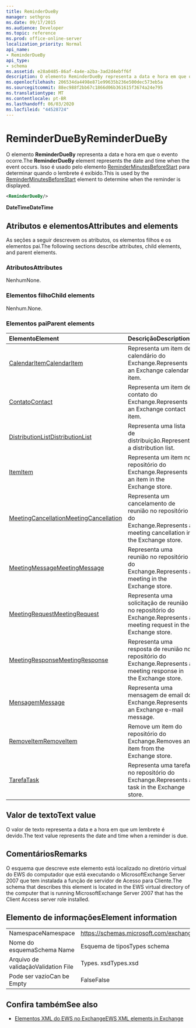 ```yaml
---
title: ReminderDueBy
manager: sethgros
ms.date: 09/17/2015
ms.audience: Developer
ms.topic: reference
ms.prod: office-online-server
localization_priority: Normal
api_name:
- ReminderDueBy
api_type:
- schema
ms.assetid: e28a0485-86af-4a4e-a2ba-3ad2d4ebff6f
description: O elemento ReminderDueBy representa a data e hora em que o evento ocorre. Isso é usado pelo elemento ReminderMinutesBeforeStart para determinar quando o lembrete é exibido.
ms.openlocfilehash: 206534da4498e871e99635b236e500dec573eb5a
ms.sourcegitcommit: 88ec988f2bb67c1866d06b361615f3674a24e795
ms.translationtype: MT
ms.contentlocale: pt-BR
ms.lasthandoff: 06/03/2020
ms.locfileid: "44528724"
---
```

# <a name="reminderdueby"></a><span data-ttu-id="4c242-104">ReminderDueBy</span><span class="sxs-lookup"><span data-stu-id="4c242-104">ReminderDueBy</span></span>

<span data-ttu-id="4c242-105">O elemento **ReminderDueBy** representa a data e hora em que o evento ocorre.</span><span class="sxs-lookup"><span data-stu-id="4c242-105">The **ReminderDueBy** element represents the date and time when the event occurs.</span></span> <span data-ttu-id="4c242-106">Isso é usado pelo elemento [ReminderMinutesBeforeStart](reminderminutesbeforestart.md) para determinar quando o lembrete é exibido.</span><span class="sxs-lookup"><span data-stu-id="4c242-106">This is used by the [ReminderMinutesBeforeStart](reminderminutesbeforestart.md) element to determine when the reminder is displayed.</span></span> 
  
```xml
<ReminderDueBy/>
```

 <span data-ttu-id="4c242-107">**DateTime**</span><span class="sxs-lookup"><span data-stu-id="4c242-107">**DateTime**</span></span>
## <a name="attributes-and-elements"></a><span data-ttu-id="4c242-108">Atributos e elementos</span><span class="sxs-lookup"><span data-stu-id="4c242-108">Attributes and elements</span></span>

<span data-ttu-id="4c242-109">As seções a seguir descrevem os atributos, os elementos filhos e os elementos pai.</span><span class="sxs-lookup"><span data-stu-id="4c242-109">The following sections describe attributes, child elements, and parent elements.</span></span>
  
### <a name="attributes"></a><span data-ttu-id="4c242-110">Atributos</span><span class="sxs-lookup"><span data-stu-id="4c242-110">Attributes</span></span>

<span data-ttu-id="4c242-111">Nenhum</span><span class="sxs-lookup"><span data-stu-id="4c242-111">None.</span></span>
  
### <a name="child-elements"></a><span data-ttu-id="4c242-112">Elementos filho</span><span class="sxs-lookup"><span data-stu-id="4c242-112">Child elements</span></span>

<span data-ttu-id="4c242-113">Nenhum.</span><span class="sxs-lookup"><span data-stu-id="4c242-113">None.</span></span>
  
### <a name="parent-elements"></a><span data-ttu-id="4c242-114">Elementos pai</span><span class="sxs-lookup"><span data-stu-id="4c242-114">Parent elements</span></span>

|<span data-ttu-id="4c242-115">**Elemento**</span><span class="sxs-lookup"><span data-stu-id="4c242-115">**Element**</span></span>|<span data-ttu-id="4c242-116">**Descrição**</span><span class="sxs-lookup"><span data-stu-id="4c242-116">**Description**</span></span>|
|:-----|:-----|
|[<span data-ttu-id="4c242-117">CalendarItem</span><span class="sxs-lookup"><span data-stu-id="4c242-117">CalendarItem</span></span>](calendaritem.md) <br/> |<span data-ttu-id="4c242-118">Representa um item de calendário do Exchange.</span><span class="sxs-lookup"><span data-stu-id="4c242-118">Represents an Exchange calendar item.</span></span>  <br/> |
|[<span data-ttu-id="4c242-119">Contato</span><span class="sxs-lookup"><span data-stu-id="4c242-119">Contact</span></span>](contact.md) <br/> |<span data-ttu-id="4c242-120">Representa um item de contato do Exchange.</span><span class="sxs-lookup"><span data-stu-id="4c242-120">Represents an Exchange contact item.</span></span>  <br/> |
|[<span data-ttu-id="4c242-121">DistributionList</span><span class="sxs-lookup"><span data-stu-id="4c242-121">DistributionList</span></span>](distributionlist.md) <br/> |<span data-ttu-id="4c242-122">Representa uma lista de distribuição.</span><span class="sxs-lookup"><span data-stu-id="4c242-122">Represents a distribution list.</span></span>  <br/> |
|[<span data-ttu-id="4c242-123">Item</span><span class="sxs-lookup"><span data-stu-id="4c242-123">Item</span></span>](item.md) <br/> |<span data-ttu-id="4c242-124">Representa um item no repositório do Exchange.</span><span class="sxs-lookup"><span data-stu-id="4c242-124">Represents an item in the Exchange store.</span></span>  <br/> |
|[<span data-ttu-id="4c242-125">MeetingCancellation</span><span class="sxs-lookup"><span data-stu-id="4c242-125">MeetingCancellation</span></span>](meetingcancellation.md) <br/> |<span data-ttu-id="4c242-126">Representa um cancelamento de reunião no repositório do Exchange.</span><span class="sxs-lookup"><span data-stu-id="4c242-126">Represents a meeting cancellation in the Exchange store.</span></span>  <br/> |
|[<span data-ttu-id="4c242-127">MeetingMessage</span><span class="sxs-lookup"><span data-stu-id="4c242-127">MeetingMessage</span></span>](meetingmessage.md) <br/> |<span data-ttu-id="4c242-128">Representa uma reunião no repositório do Exchange.</span><span class="sxs-lookup"><span data-stu-id="4c242-128">Represents a meeting in the Exchange store.</span></span>  <br/> |
|[<span data-ttu-id="4c242-129">MeetingRequest</span><span class="sxs-lookup"><span data-stu-id="4c242-129">MeetingRequest</span></span>](meetingrequest.md) <br/> |<span data-ttu-id="4c242-130">Representa uma solicitação de reunião no repositório do Exchange.</span><span class="sxs-lookup"><span data-stu-id="4c242-130">Represents a meeting request in the Exchange store.</span></span>  <br/> |
|[<span data-ttu-id="4c242-131">MeetingResponse</span><span class="sxs-lookup"><span data-stu-id="4c242-131">MeetingResponse</span></span>](meetingresponse.md) <br/> |<span data-ttu-id="4c242-132">Representa uma resposta de reunião no repositório do Exchange.</span><span class="sxs-lookup"><span data-stu-id="4c242-132">Represents a meeting response in the Exchange store.</span></span>  <br/> |
|[<span data-ttu-id="4c242-133">Mensagem</span><span class="sxs-lookup"><span data-stu-id="4c242-133">Message</span></span>](message-ex15websvcsotherref.md) <br/> |<span data-ttu-id="4c242-134">Representa uma mensagem de email do Exchange.</span><span class="sxs-lookup"><span data-stu-id="4c242-134">Represents an Exchange e-mail message.</span></span>  <br/> |
|[<span data-ttu-id="4c242-135">RemoveItem</span><span class="sxs-lookup"><span data-stu-id="4c242-135">RemoveItem</span></span>](removeitem.md) <br/> |<span data-ttu-id="4c242-136">Remove um item do repositório do Exchange.</span><span class="sxs-lookup"><span data-stu-id="4c242-136">Removes an item from the Exchange store.</span></span>  <br/> |
|[<span data-ttu-id="4c242-137">Tarefa</span><span class="sxs-lookup"><span data-stu-id="4c242-137">Task</span></span>](task.md) <br/> |<span data-ttu-id="4c242-138">Representa uma tarefa no repositório do Exchange.</span><span class="sxs-lookup"><span data-stu-id="4c242-138">Represents a task in the Exchange store.</span></span>  <br/> |
   
## <a name="text-value"></a><span data-ttu-id="4c242-139">Valor de texto</span><span class="sxs-lookup"><span data-stu-id="4c242-139">Text value</span></span>

<span data-ttu-id="4c242-140">O valor de texto representa a data e a hora em que um lembrete é devido.</span><span class="sxs-lookup"><span data-stu-id="4c242-140">The text value represents the date and time when a reminder is due.</span></span>
  
## <a name="remarks"></a><span data-ttu-id="4c242-141">Comentários</span><span class="sxs-lookup"><span data-stu-id="4c242-141">Remarks</span></span>

<span data-ttu-id="4c242-142">O esquema que descreve este elemento está localizado no diretório virtual do EWS do computador que está executando o MicrosoftExchange Server 2007 que tem instalada a função de servidor de Acesso para Cliente.</span><span class="sxs-lookup"><span data-stu-id="4c242-142">The schema that describes this element is located in the EWS virtual directory of the computer that is running MicrosoftExchange Server 2007 that has the Client Access server role installed.</span></span>
  
## <a name="element-information"></a><span data-ttu-id="4c242-143">Elemento de informações</span><span class="sxs-lookup"><span data-stu-id="4c242-143">Element information</span></span>

|||
|:-----|:-----|
|<span data-ttu-id="4c242-144">Namespace</span><span class="sxs-lookup"><span data-stu-id="4c242-144">Namespace</span></span>  <br/> |https://schemas.microsoft.com/exchange/services/2006/types  <br/> |
|<span data-ttu-id="4c242-145">Nome do esquema</span><span class="sxs-lookup"><span data-stu-id="4c242-145">Schema Name</span></span>  <br/> |<span data-ttu-id="4c242-146">Esquema de tipos</span><span class="sxs-lookup"><span data-stu-id="4c242-146">Types schema</span></span>  <br/> |
|<span data-ttu-id="4c242-147">Arquivo de validação</span><span class="sxs-lookup"><span data-stu-id="4c242-147">Validation File</span></span>  <br/> |<span data-ttu-id="4c242-148">Types. xsd</span><span class="sxs-lookup"><span data-stu-id="4c242-148">Types.xsd</span></span>  <br/> |
|<span data-ttu-id="4c242-149">Pode ser vazio</span><span class="sxs-lookup"><span data-stu-id="4c242-149">Can be Empty</span></span>  <br/> |<span data-ttu-id="4c242-150">False</span><span class="sxs-lookup"><span data-stu-id="4c242-150">False</span></span>  <br/> |
   
## <a name="see-also"></a><span data-ttu-id="4c242-151">Confira também</span><span class="sxs-lookup"><span data-stu-id="4c242-151">See also</span></span>



- [<span data-ttu-id="4c242-152">Elementos XML do EWS no Exchange</span><span class="sxs-lookup"><span data-stu-id="4c242-152">EWS XML elements in Exchange</span></span>](ews-xml-elements-in-exchange.md)

